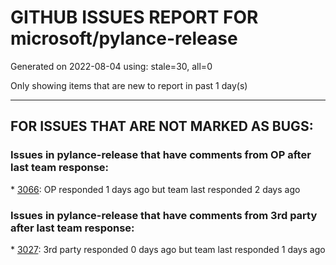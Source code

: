 
# GITHUB ISSUES REPORT FOR microsoft/pylance-release


Generated on 2022-08-04 using: stale=30, all=0


Only showing items that are new to report in past 1 day(s)


---

## FOR ISSUES THAT ARE NOT MARKED AS BUGS:


### Issues in pylance-release that have comments from OP after last team response:


\* [3066](https://github.com/microsoft/pylance-release/issues/3066 "Standard library collection/generics-supported-type from an alias-defined-module does not works as type-hinting"): OP responded 1 days ago but team last responded 2 days ago

### Issues in pylance-release that have comments from 3rd party after last team response:


\* [3027](https://github.com/microsoft/pylance-release/issues/3027 "[Bug] Duplicated suggestions, typehints, docs etc."): 3rd party responded 0 days ago but team last responded 1 days ago
